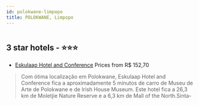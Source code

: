 ```yaml
---
id: polokwane-limpopo
title: POLOKWANE, Limpopo
---
```


<center><img src="https://i.travelapi.com/hotels/21000000/20800000/20796400/20796384/05133e71_z.jpg" alt="" /></center>


##  3 star hotels - ⭐️⭐️⭐️

-    [Eskulaap Hotel and Conference](https://www.hurb.com/br/aud/https://www.hurb.com/br/hotels/polokwane/eskulaap-hotel-and-conference-HT-67IC?cmp=18055) Prices from R$ 152,70
   > Com ótima localização em Polokwane, Eskulaap Hotel and Conference fica a aproximadamente 5 minutos de carro de Museu de Arte de Polokwane e de Irish House Museum.  Este hotel fica a 26,3 km de Moletjie Nature Reserve e a 6,3 km de Mall of the North.Sinta-
